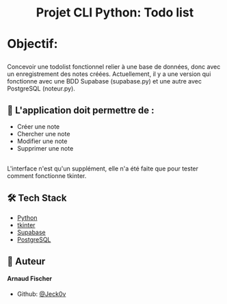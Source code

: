 
# <p align="center">Projet CLI Python: Todo list</p>

# <p align="left">Objectif:</p>
Concevoir une todolist fonctionnel relier à une base de données, donc avec un enregistrement des notes créées. Actuellement, il y a une version qui fonctionne avec une BDD Supabase (supabase.py) et une autre avec PostgreSQL (noteur.py).
<br>
## 🧐 L'application doit permettre de :  
- Créer une note
- Chercher une note
- Modifier une note
- Supprimer une note
##
L'interface n'est qu'un supplément, elle n'a été faite que pour tester comment fonctionne tkinter.
##
## 🛠️ Tech Stack
- [Python](https://www.python.org/)
- [tkinter](https://docs.python.org/fr/3/library/tkinter.html)
- [Supabase](https://supabase.com/)
- [PostgreSQL](https://www.postgresql.org/)
##

## 🙇 Auteur
#### Arnaud Fischer
- Github: [@Jeck0v](https://github.com/Jeck0v)
        


        
